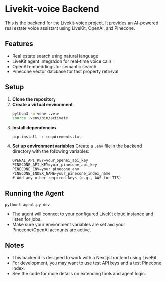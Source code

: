 # Livekit-voice Backend

This is the backend for the Livekit-voice project. It provides an AI-powered real estate voice assistant using LiveKit, OpenAI, and Pinecone.

## Features
- Real estate search using natural language
- LiveKit agent integration for real-time voice calls
- OpenAI embeddings for semantic search
- Pinecone vector database for fast property retrieval

## Setup

1. **Clone the repository**
2. **Create a virtual environment**
   ```bash
   python3 -m venv .venv
   source .venv/bin/activate
   ```
3. **Install dependencies**
   ```bash
   pip install -r requirements.txt
   ```
4. **Set up environment variables**
   Create a `.env` file in the backend directory with the following variables:
   ```env
   OPENAI_API_KEY=your_openai_api_key
   PINECONE_API_KEY=your_pinecone_api_key
   PINECONE_ENV=your_pinecone_env
   PINECONE_INDEX_NAME=your_pinecone_index_name
   # Add any other required keys (e.g., AWS for TTS)
   ```

## Running the Agent

```bash
python3 agent.py dev
```

- The agent will connect to your configured LiveKit cloud instance and listen for jobs.
- Make sure your environment variables are set and your Pinecone/OpenAI accounts are active.

## Notes
- This backend is designed to work with a Next.js frontend using LiveKit.
- For development, you may want to use test API keys and a test Pinecone index.
- See the code for more details on extending tools and agent logic. 